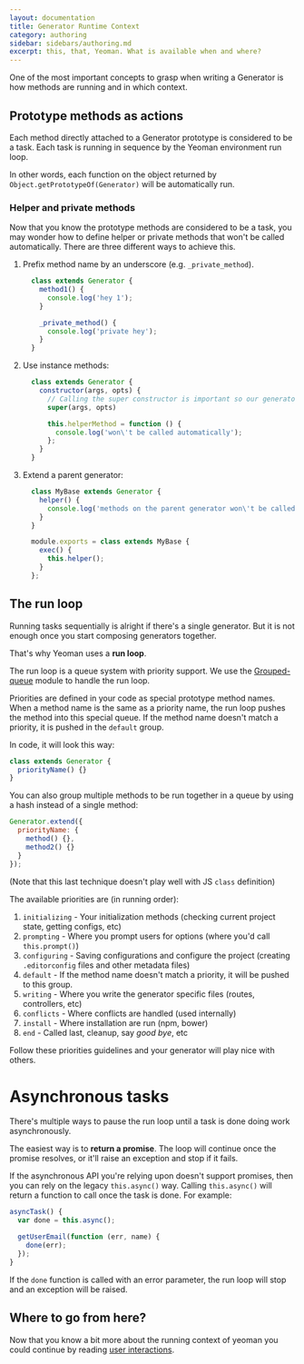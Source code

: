 ```yaml
---
layout: documentation
title: Generator Runtime Context
category: authoring
sidebar: sidebars/authoring.md
excerpt: this, that, Yeoman. What is available when and where?
---
```


One of the most important concepts to grasp when writing a Generator is how methods are running and in which context.

## Prototype methods as actions

Each method directly attached to a Generator prototype is considered to be a task. Each task is running in sequence by the Yeoman environment run loop.

In other words, each function on the object returned by `Object.getPrototypeOf(Generator)` will be automatically run.

### Helper and private methods

Now that you know the prototype methods are considered to be a task, you may wonder how to define helper or private methods that won't be called automatically. There are three different ways to achieve this.

1. Prefix method name by an underscore (e.g. `_private_method`).

    ```js
      class extends Generator {
        method1() {
          console.log('hey 1');
        }

        _private_method() {
          console.log('private hey');
        }
      }
    ```
2. Use instance methods:

    ```js
      class extends Generator {
        constructor(args, opts) {
          // Calling the super constructor is important so our generator is correctly set up
          super(args, opts)

          this.helperMethod = function () {
            console.log('won\'t be called automatically');
          };
        }
      }
    ```

3. Extend a parent generator:

    ```js
      class MyBase extends Generator {
        helper() {
          console.log('methods on the parent generator won\'t be called automatically');
        }
      }

      module.exports = class extends MyBase {
        exec() {
          this.helper();
        }
      };
    ```

## The run loop

Running tasks sequentially is alright if there's a single generator. But it is not enough once you start composing generators together.

That's why Yeoman uses a **run loop**.

The run loop is a queue system with priority support. We use the [Grouped-queue](https://github.com/SBoudrias/grouped-queue) module to handle the run loop.

Priorities are defined in your code as special prototype method names. When a method name is the same as a priority name, the run loop pushes the method into this special queue. If the method name doesn't match a priority, it is pushed in the `default` group.

In code, it will look this way:

```js
class extends Generator {
  priorityName() {}
}
```

You can also group multiple methods to be run together in a queue by using a hash instead of a single method:

```js
Generator.extend({
  priorityName: {
    method() {},
    method2() {}
  }
});
```

(Note that this last technique doesn't play well with JS `class` definition)

The available priorities are (in running order):

1. `initializing` - Your initialization methods (checking current project state, getting configs, etc)
2. `prompting` - Where you prompt users for options (where you'd call `this.prompt()`)
3. `configuring` - Saving configurations and configure the project (creating `.editorconfig` files and other metadata files)
4. `default` - If the method name doesn't match a priority, it will be pushed to this group.
5. `writing` - Where you write the generator specific files (routes, controllers, etc)
6. `conflicts` - Where conflicts are handled (used internally)
7. `install` - Where installation are run (npm, bower)
8. `end` - Called last, cleanup, say _good bye_, etc

Follow these priorities guidelines and your generator will play nice with others.

# Asynchronous tasks

There's multiple ways to pause the run loop until a task is done doing work asynchronously.

The easiest way is to **return a promise**. The loop will continue once the promise resolves, or it'll raise an exception and stop if it fails.

If the asynchronous API you're relying upon doesn't support promises, then you can rely on the legacy `this.async()` way. Calling `this.async()` will return a function to call once the task is done. For example:

```js
asyncTask() {
  var done = this.async();

  getUserEmail(function (err, name) {
    done(err);
  });
}
```

If the `done` function is called with an error parameter, the run loop will stop and an exception will be raised.

## Where to go from here?

Now that you know a bit more about the running context of yeoman you could continue by reading [user interactions](/authoring/user-interactions.html).
